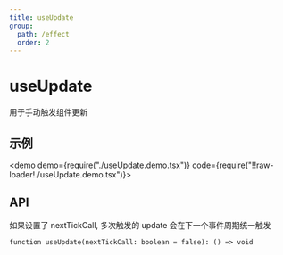 ```yaml
---
title: useUpdate
group:
  path: /effect
  order: 2
---
```


# useUpdate

用于手动触发组件更新

## 示例

<demo demo={require("./useUpdate.demo.tsx")} code={require("!!raw-loader!./useUpdate.demo.tsx")}></demo>

## API

如果设置了 nextTickCall, 多次触发的 update 会在下一个事件周期统一触发

`function useUpdate(nextTickCall: boolean = false): () => void`
